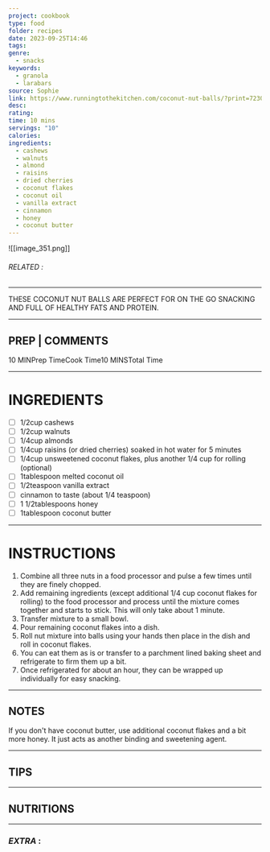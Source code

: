 ```yaml
---
project: cookbook
type: food
folder: recipes
date: 2023-09-25T14:46
tags: 
genre:
  - snacks
keywords:
  - granola
  - larabars
source: Sophie
link: https://www.runningtothekitchen.com/coconut-nut-balls/?print=7230
desc: 
rating: 
time: 10 mins
servings: "10"
calories: 
ingredients:
  - cashews
  - walnuts
  - almond
  - raisins
  - dried cherries
  - coconut flakes
  - coconut oil
  - vanilla extract
  - cinnamon
  - honey
  - coconut butter
---
```


![[image_351.png]]
###### *RELATED* : 
---
THESE COCONUT NUT BALLS ARE PERFECT FOR ON THE GO SNACKING AND FULL OF HEALTHY FATS AND PROTEIN.

---
## PREP | COMMENTS

10 MINPrep TimeCook Time10 MINSTotal Time

---
# INGREDIENTS

- [ ] 1/2cup cashews
- [ ] 1/2cup walnuts
- [ ] 1/4cup almonds
- [ ] 1/4cup raisins (or dried cherries) soaked in hot water for 5 minutes
- [ ] 1/4cup unsweetened coconut flakes, plus another 1/4 cup for rolling (optional)
- [ ] 1tablespoon melted coconut oil
- [ ] 1/2teaspoon vanilla extract
- [ ] cinnamon to taste (about 1/4 teaspoon)
- [ ] 1 1/2tablespoons honey
- [ ] 1tablespoon coconut butter

---
# INSTRUCTIONS

1. Combine all three nuts in a food processor and pulse a few times until they are finely chopped.
2. Add remaining ingredients (except additional 1/4 cup coconut flakes for rolling) to the food processor and process until the mixture comes together and starts to stick. This will only take about 1 minute.
3. Transfer mixture to a small bowl.
4. Pour remaining coconut flakes into a dish.
5. Roll nut mixture into balls using your hands then place in the dish and roll in coconut flakes.
6. You can eat them as is or transfer to a parchment lined baking sheet and refrigerate to firm them up a bit.
7. Once refrigerated for about an hour, they can be wrapped up individually for easy snacking.

---
## NOTES

If you don't have coconut butter, use additional coconut flakes and a bit more honey. It just acts as another binding and sweetening agent.

---
## TIPS



---
## NUTRITIONS



---
### *EXTRA* :



